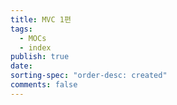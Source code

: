 ```yaml
---
title: MVC 1편
tags:
  - MOCs
  - index
publish: true
date: 
sorting-spec: "order-desc: created"
comments: false
---
```


```folder-index-content

```
